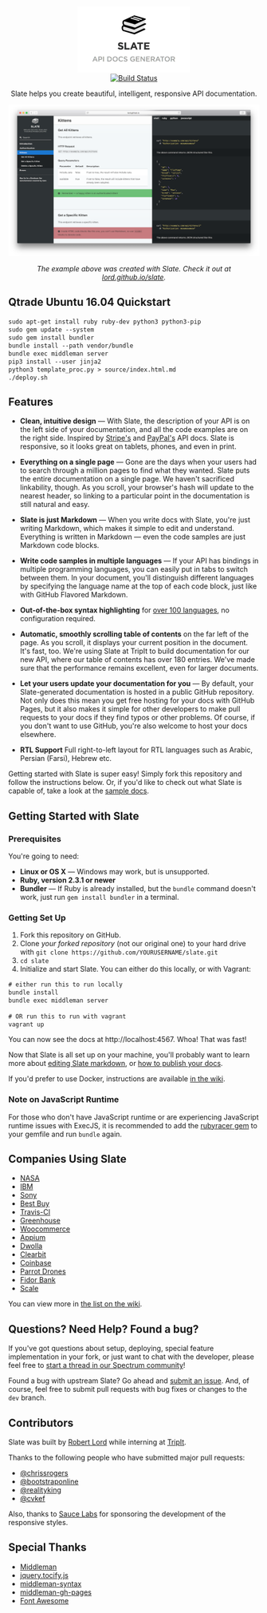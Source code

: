 <p align="center">
  <img src="https://raw.githubusercontent.com/lord/img/master/logo-slate.png" alt="Slate: API Documentation Generator" width="226">
  <br>
  <a href="https://travis-ci.org/lord/slate"><img src="https://travis-ci.org/lord/slate.svg?branch=master" alt="Build Status"></a>
</p>

<p align="center">Slate helps you create beautiful, intelligent, responsive API documentation.</p>

<p align="center"><img src="https://raw.githubusercontent.com/lord/img/master/screenshot-slate.png" width=700 alt="Screenshot of Example Documentation created with Slate"></p>

<p align="center"><em>The example above was created with Slate. Check it out at <a href="https://lord.github.io/slate">lord.github.io/slate</a>.</em></p>

Qtrade Ubuntu 16.04 Quickstart
------------
``` shell
sudo apt-get install ruby ruby-dev python3 python3-pip
sudo gem update --system
sudo gem install bundler
bundle install --path vendor/bundle
bundle exec middleman server
pip3 install --user jinja2
python3 template_proc.py > source/index.html.md
./deploy.sh
```

Features
------------

* **Clean, intuitive design** — With Slate, the description of your API is on the left side of your documentation, and all the code examples are on the right side. Inspired by [Stripe's](https://stripe.com/docs/api) and [PayPal's](https://developer.paypal.com/webapps/developer/docs/api/) API docs. Slate is responsive, so it looks great on tablets, phones, and even in print.

* **Everything on a single page** — Gone are the days when your users had to search through a million pages to find what they wanted. Slate puts the entire documentation on a single page. We haven't sacrificed linkability, though. As you scroll, your browser's hash will update to the nearest header, so linking to a particular point in the documentation is still natural and easy.

* **Slate is just Markdown** — When you write docs with Slate, you're just writing Markdown, which makes it simple to edit and understand. Everything is written in Markdown — even the code samples are just Markdown code blocks.

* **Write code samples in multiple languages** — If your API has bindings in multiple programming languages, you can easily put in tabs to switch between them. In your document, you'll distinguish different languages by specifying the language name at the top of each code block, just like with GitHub Flavored Markdown.

* **Out-of-the-box syntax highlighting** for [over 100 languages](https://github.com/jneen/rouge/wiki/List-of-supported-languages-and-lexers), no configuration required.

* **Automatic, smoothly scrolling table of contents** on the far left of the page. As you scroll, it displays your current position in the document. It's fast, too. We're using Slate at TripIt to build documentation for our new API, where our table of contents has over 180 entries. We've made sure that the performance remains excellent, even for larger documents.

* **Let your users update your documentation for you** — By default, your Slate-generated documentation is hosted in a public GitHub repository. Not only does this mean you get free hosting for your docs with GitHub Pages, but it also makes it simple for other developers to make pull requests to your docs if they find typos or other problems. Of course, if you don't want to use GitHub, you're also welcome to host your docs elsewhere.

* **RTL Support** Full right-to-left layout for RTL languages such as Arabic, Persian (Farsi), Hebrew etc.

Getting started with Slate is super easy! Simply fork this repository and follow the instructions below. Or, if you'd like to check out what Slate is capable of, take a look at the [sample docs](http://lord.github.io/slate).

Getting Started with Slate
------------------------------

### Prerequisites

You're going to need:

 - **Linux or OS X** — Windows may work, but is unsupported.
 - **Ruby, version 2.3.1 or newer**
 - **Bundler** — If Ruby is already installed, but the `bundle` command doesn't work, just run `gem install bundler` in a terminal.

### Getting Set Up

1. Fork this repository on GitHub.
2. Clone *your forked repository* (not our original one) to your hard drive with `git clone https://github.com/YOURUSERNAME/slate.git`
3. `cd slate`
4. Initialize and start Slate. You can either do this locally, or with Vagrant:

```shell
# either run this to run locally
bundle install
bundle exec middleman server

# OR run this to run with vagrant
vagrant up
```

You can now see the docs at http://localhost:4567. Whoa! That was fast!

Now that Slate is all set up on your machine, you'll probably want to learn more about [editing Slate markdown](https://github.com/lord/slate/wiki/Markdown-Syntax), or [how to publish your docs](https://github.com/lord/slate/wiki/Deploying-Slate).

If you'd prefer to use Docker, instructions are available [in the wiki](https://github.com/lord/slate/wiki/Docker).

### Note on JavaScript Runtime

For those who don't have JavaScript runtime or are experiencing JavaScript runtime issues with ExecJS, it is recommended to add the [rubyracer gem](https://github.com/cowboyd/therubyracer) to your gemfile and run `bundle` again.

Companies Using Slate
---------------------------------

* [NASA](https://api.nasa.gov)
* [IBM](https://docs.cloudant.com/api.html)
* [Sony](http://developers.cimediacloud.com)
* [Best Buy](https://bestbuyapis.github.io/api-documentation/)
* [Travis-CI](https://docs.travis-ci.com/api/)
* [Greenhouse](https://developers.greenhouse.io/harvest.html)
* [Woocommerce](http://woocommerce.github.io/woocommerce-rest-api-docs/)
* [Appium](http://appium.io/slate/en/master)
* [Dwolla](https://docs.dwolla.com/)
* [Clearbit](https://clearbit.com/docs)
* [Coinbase](https://developers.coinbase.com/api)
* [Parrot Drones](http://developer.parrot.com/docs/bebop/)
* [Fidor Bank](http://docs.fidor.de/)
* [Scale](https://docs.scaleapi.com/)

You can view more in [the list on the wiki](https://github.com/lord/slate/wiki/Slate-in-the-Wild).

Questions? Need Help? Found a bug?
--------------------

If you've got questions about setup, deploying, special feature implementation in your fork, or just want to chat with the developer, please feel free to [start a thread in our Spectrum community](https://spectrum.chat/slate)!

Found a bug with upstream Slate? Go ahead and [submit an issue](https://github.com/lord/slate/issues). And, of course, feel free to submit pull requests with bug fixes or changes to the `dev` branch.

Contributors
--------------------

Slate was built by [Robert Lord](https://lord.io) while interning at [TripIt](https://www.tripit.com/).

Thanks to the following people who have submitted major pull requests:

- [@chrissrogers](https://github.com/chrissrogers)
- [@bootstraponline](https://github.com/bootstraponline)
- [@realityking](https://github.com/realityking)
- [@cvkef](https://github.com/cvkef)

Also, thanks to [Sauce Labs](http://saucelabs.com) for sponsoring the development of the responsive styles.

Special Thanks
--------------------
- [Middleman](https://github.com/middleman/middleman)
- [jquery.tocify.js](https://github.com/gfranko/jquery.tocify.js)
- [middleman-syntax](https://github.com/middleman/middleman-syntax)
- [middleman-gh-pages](https://github.com/edgecase/middleman-gh-pages)
- [Font Awesome](http://fortawesome.github.io/Font-Awesome/)
